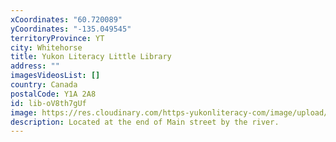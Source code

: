 ```yaml
---
xCoordinates: "60.720089"
yCoordinates: "-135.049545"
territoryProvince: YT
city: Whitehorse
title: Yukon Literacy Little Library
address: ""
imagesVideosList: []
country: Canada
postalCode: Y1A 2A8
id: lib-oV8th7gUf
image: https://res.cloudinary.com/https-yukonliteracy-com/image/upload/q_35/v1648541870/dark_flake_kghcz2.png
description: Located at the end of Main street by the river.
---
```

